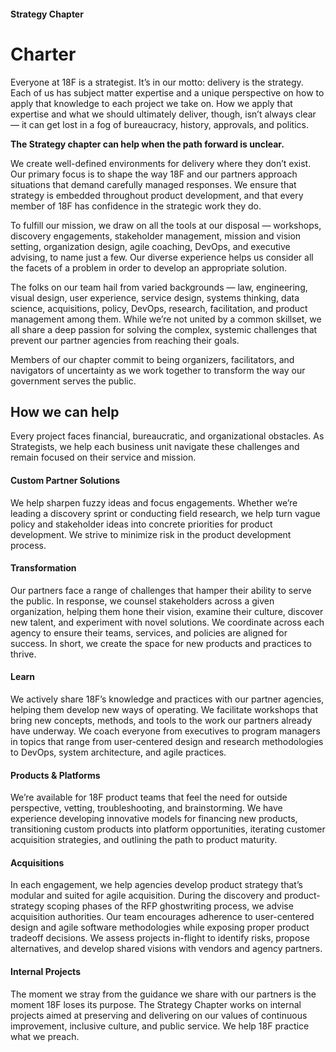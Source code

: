 #### Strategy Chapter
# Charter

Everyone at 18F is a strategist. It’s in our motto: delivery is the strategy. Each of us has subject matter expertise and a unique perspective on how to apply that knowledge to each project we take on. How we apply that expertise and what we should ultimately deliver, though, isn’t always clear — it can get lost in a fog of bureaucracy, history, approvals, and politics.

**The Strategy chapter can help when the path forward is unclear.**

We create well-defined environments for delivery where they don’t exist. Our primary focus is to shape the way 18F and our partners approach situations that demand carefully managed responses. We ensure that strategy is embedded throughout product development, and that every member of 18F has confidence in the strategic work they do.

To fulfill our mission, we draw on all the tools at our disposal — workshops, discovery engagements, stakeholder management, mission and vision setting, organization design, agile coaching, DevOps, and executive advising, to name just a few. Our diverse experience helps us consider all the facets of a problem in order to develop an appropriate solution.

The folks on our team hail from varied backgrounds — law, engineering, visual design, user experience, service design, systems thinking, data science, acquisitions, policy, DevOps, research, facilitation, and product management among them. While we’re not united by a common skillset, we all share a deep passion for solving the complex, systemic challenges that prevent our partner agencies from reaching their goals.

Members of our chapter commit to being organizers, facilitators, and navigators of uncertainty as we work together to transform the way our government serves the public.

## How we can help
Every project faces financial, bureaucratic, and organizational obstacles. As Strategists, we help each business unit navigate these challenges and remain focused on their service and mission.

#### Custom Partner Solutions
We help sharpen fuzzy ideas and focus engagements. Whether we’re leading a discovery sprint or conducting field research, we help turn vague policy and stakeholder ideas into concrete priorities for product development. We strive to minimize risk in the product development process.

#### Transformation
Our partners face a range of challenges that hamper their ability to serve the public. In response, we counsel stakeholders across a given organization, helping them hone their vision, examine their culture, discover new talent, and experiment with novel solutions. We coordinate across each agency to ensure their teams, services, and policies are aligned for success. In short, we create the space for new products and practices to thrive.

#### Learn
We actively share 18F’s knowledge and practices with our partner agencies, helping them develop new ways of operating. We facilitate workshops that bring new concepts, methods, and tools to the work our partners already have underway. We coach everyone from executives to program managers in topics that range from user-centered design and research methodologies to DevOps, system architecture, and agile practices.

#### Products & Platforms
We’re available for 18F product teams that feel the need for outside perspective, vetting, troubleshooting, and brainstorming. We have experience developing innovative models for financing new products, transitioning custom products into platform opportunities, iterating customer acquisition strategies, and outlining the path to product maturity.

#### Acquisitions
In each engagement, we help agencies develop product strategy that’s modular and suited for agile acquisition. During the discovery and product-strategy scoping phases of the RFP ghostwriting process, we advise acquisition authorities. Our team encourages adherence to user-centered design and agile software methodologies while exposing proper product tradeoff decisions. We assess projects in-flight to identify risks, propose alternatives, and develop shared visions with vendors and agency partners.

#### Internal Projects
The moment we stray from the guidance we share with our partners is the moment 18F loses its purpose. The Strategy Chapter works on internal projects aimed at preserving and delivering on our values of continuous improvement, inclusive culture, and public service. We help 18F practice what we preach.
